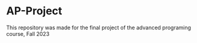 # AP-Project
This repository was made for the final project of the advanced programing course, Fall 2023
